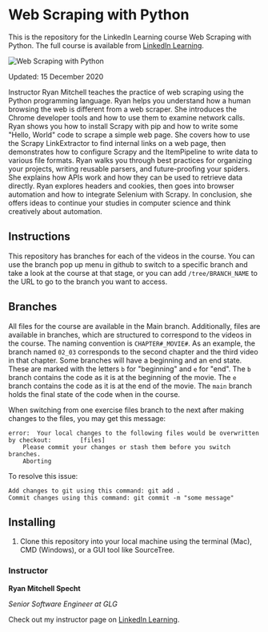 # Web Scraping with Python
This is the repository for the LinkedIn Learning course Web Scraping with Python. The full course is available from [LinkedIn Learning][lil-course-url].

![Web Scraping with Python][lil-thumbnail-url]

Updated: 15 December 2020

Instructor Ryan Mitchell teaches the practice of web scraping using the Python programming language. Ryan helps you understand how a human browsing the web is different from a web scraper. She introduces the Chrome developer tools and how to use them to examine network calls. Ryan shows you how to install Scrapy with pip and how to write some "Hello, World" code to scrape a simple web page. She covers how to use the Scrapy LinkExtractor to find internal links on a web page, then demonstrates how to configure Scrapy and the ItemPipeline to write data to various file formats. Ryan walks you through best practices for organizing your projects, writing reusable parsers, and future-proofing your spiders. She explains how APIs work and how they can be used to retrieve data directly. Ryan explores headers and cookies, then goes into browser automation and how to integrate Selenium with Scrapy. In conclusion, she offers ideas to continue your studies in computer science and think creatively about automation.

## Instructions
This repository has branches for each of the videos in the course. You can use the branch pop up menu in github to switch to a specific branch and take a look at the course at that stage, or you can add `/tree/BRANCH_NAME` to the URL to go to the branch you want to access.

## Branches
All files for the course are available in the Main branch. Additionally, files are available in branches, which are structured to correspond to the videos in the course. The naming convention is `CHAPTER#_MOVIE#`. As an example, the branch named `02_03` corresponds to the second chapter and the third video in that chapter. 
Some branches will have a beginning and an end state. These are marked with the letters `b` for "beginning" and `e` for "end". The `b` branch contains the code as it is at the beginning of the movie. The `e` branch contains the code as it is at the end of the movie. The `main` branch holds the final state of the code when in the course.

When switching from one exercise files branch to the next after making changes to the files, you may get this message:

   	error:  Your local changes to the following files would be overwritten by checkout:        [files]
    	Please commit your changes or stash them before you switch branches.
    	Aborting

To resolve this issue:
	
   	Add changes to git using this command: git add .
	Commit changes using this command: git commit -m "some message"


## Installing
1. Clone this repository into your local machine using the terminal (Mac), CMD (Windows), or a GUI tool like SourceTree.


### Instructor

**Ryan Mitchell Specht**

_Senior Software Engineer at GLG_

Check out my instructor page on [LinkedIn Learning](https://www.linkedin.com/learning/instructors/ryan-mitchell-specht?u=104).

[lil-course-url]: https://www.linkedin.com/learning/web-scraping-with-python
[lil-thumbnail-url]: https://cdn.lynda.com/course/2848331/2848331-1607698087639-16x9.jpg
